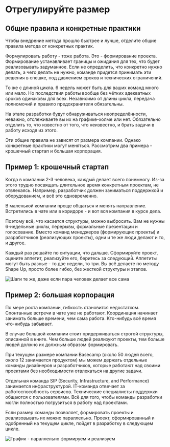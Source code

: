 # Отрегулируйте размер


## Общие правила и конкретные практики

Чтобы внедрение метода прошло быстрее и лучше, отделите общие правила метода от конкретных практик.

Формулировать работу - тоже работа. Это - формирование проекта. Формирование устанавливает границы и ожидания для тех, что будет реализовывать задуманное. Если не определить, что конкретно нужно делать, а чего делать не нужно, команде придется принимать эти решения в спешке, под давлением сроков и технических ограничений.

То же с длиной цикла. 6 недель может быть для ваших команд много или мало. Но последствия работы вообще без чётких адекватных сроков одинаковы для всех. Независимо от длины цикла, передача полномочий и правило предохранителя обязательны.

На этапе разработки будут обнаруживаться неопределённости, неважно, отслеживаете вы их на графике-холме или нет. Обязательно отделить то, что известно от того, что неизвестно, и брать задачи в работу исходя из этого.

Эти общие правила не зависят от размера компании. Однако конкретные практики могут меняться. Рассмотрим два примера - крошечный стартап и большая корпорация.

## Пример 1: крошечный стартап

Когда в компании 2-3 человека, каждый делает всего понемногу. Из-за этого трудно посвящать длительное время конкретным проектам, не отвлекаясь. Например, разработчик должен заниматься поддержкой и оборудованием, и всё это одновременно.

В маленькой компании проще общаться и менять направление. Встретились в чате или в коридоре - и вот вся компания в курсе дела.

Поэтому всё, что касается структуры, можно выбросить. Вам не нужны 6-недельные циклы, перерывы, формальные презентации и голосование. Вместо команд менеджеров (формирующих проекты) и разработчиков (реализующих проекты), одни и те же люди делают и то, и другое. 

Каждый раз решайте по ситуации, что дальше. Сформируйте проект, оцените аппетит, реализуйте его, беритесь за следующий. Аппетиты могут быть разные - то две недели, то три. Вы всё делаете по методу Shape Up, просто более гибко, без жесткой структуры и этапов.

![Шаги те же, даже если пара человек делает все сама](https://basecamp.com/assets/books/shapeup/4.2/phases_of_work-c2d3f6225e1b92af9453047a4364a174099de56289f0082a3d39673c20bd2db3.png)

## Пример 2: большая корпорация

По мере роста компании, гибкость становится недостатком. Спонтанные встречи в чате уже не работают. Координация начинает занимать больше времени, чем сама работа. Кто-нибудь всё время что-нибудь забывает.

В случае большой компании стоит придерживаться строгой структуры, описанной в книге. Чем больше людей реализуют проекты, тем больше людей должно их должным образом формировать. 

При текущем размере компании Basecamp (около 50 людей всего, около 12 занимается продуктом) мы можем держать отдельные команды дизайнеров и разработчиков, которые работают над своими проектами без необходимости отвлекаться на другие задачи.

Отдельная команда SIP (Security, Infrastructure, and Performance) занимается инфраструктурой. IT-команда отвечает за работоспособность сервисов. Технические специалисты поддержки общаются с пользователями. Всё для того, чтобы команды разработки могли полностью погрузиться в работу над проектами.

Если размер команды позволяет, формировать проекты и реализовывать их можно параллельно. Проект, сформированный и одобренный на текущем цикле, пойдет в разработку в следующем цикле.

![График - параллельно формируем и реализуем](https://basecamp.com/assets/books/shapeup/4.2/two_tracks-e8df2166d8c2f842aeb9dc0e8e5f5a02134c8e315cbe1b353adfd71955305a19.png)

